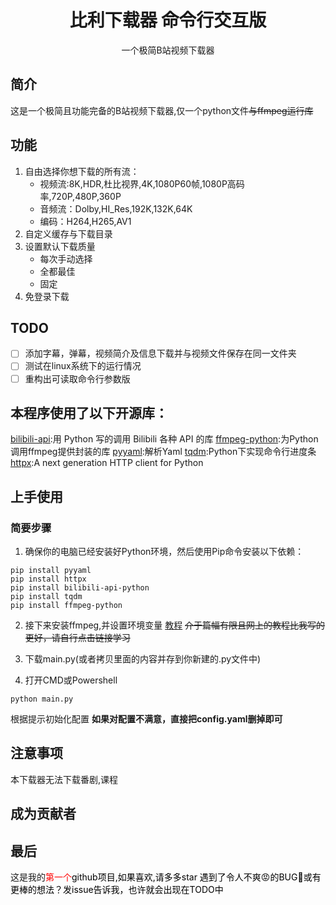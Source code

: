 <div align="center">

# 比利下载器 命令行交互版
一个极简B站视频下载器

</div>


## 简介
这是一个极简且功能完备的B站视频下载器,仅一个python文件~~与ffmpeg运行库~~

## 功能
1. 自由选择你想下载的所有流：
    - 视频流:8K,HDR,杜比视界,4K,1080P60帧,1080P高码率,720P,480P,360P
    - 音频流：Dolby,HI_Res,192K,132K,64K
    - 编码：H264,H265,AV1
2. 自定义缓存与下载目录
3. 设置默认下载质量
   - 每次手动选择
   - 全都最佳
   - 固定
4. 免登录下载
## TODO
- [ ]  添加字幕，弹幕，视频简介及信息下载并与视频文件保存在同一文件夹
- [ ]  测试在linux系统下的运行情况
- [ ]  重构出可读取命令行参数版

## 本程序使用了以下开源库：
[bilibili-api](https://github.com/Nemo2011/bilibili-api):用 Python 写的调用 Bilibili 各种 API 的库
[ffmpeg-python](https://github.com/kkroening/ffmpeg-python):为Python调用ffmpeg提供封装的库
[pyyaml](https://github.com/yaml/pyyaml):解析Yaml
[tqdm](https://github.com/tqdm/tqdm):Python下实现命令行进度条
[httpx](https://github.com/encode/httpx):A next generation HTTP client for Python
## 上手使用
### 简要步骤
1. 确保你的电脑已经安装好Python环境，然后使用Pip命令安装以下依赖：
```batch
pip install pyyaml
pip install httpx
pip install bilibili-api-python
pip install tqdm
pip install ffmpeg-python
```
2. 接下来安装ffmpeg,并设置环境变量
[教程](https://www.cnblogs.com/wwwwariana/p/18191233)
~~介于篇幅有限且网上的教程比我写的更好，请自行点击链接学习~~

3. 下载main.py(或者拷贝里面的内容并存到你新建的.py文件中)

4. 打开CMD或Powershell
```batch
python main.py
```
根据提示初始化配置
**如果对配置不满意，直接把config.yaml删掉即可**

## 注意事项
本下载器无法下载番剧,课程

## 成为贡献者

## 最后

这是我的<font color='#FF0000'>第一个<font color = '000000'>github项目,如果喜欢,请多多star
遇到了令人不爽😡的BUG🐜或有更棒的想法？发issue告诉我，也许就会出现在TODO中